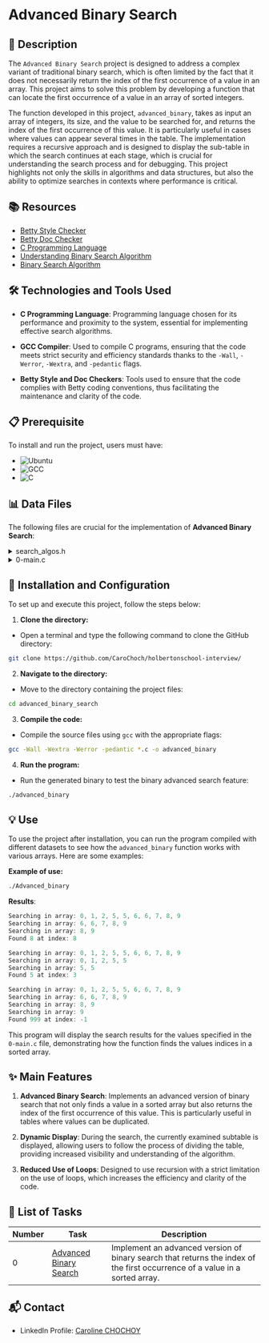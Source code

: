 # Advanced Binary Search

## 📝 Description

The `Advanced Binary Search` project is designed to address a complex variant of traditional binary search, which is often limited by the fact that it does not necessarily return the index of the first occurrence of a value in an array. This project aims to solve this problem by developing a function that can locate the first occurrence of a value in an array of sorted integers.

The function developed in this project, `advanced_binary`, takes as input an array of integers, its size, and the value to be searched for, and returns the index of the first occurrence of this value. It is particularly useful in cases where values can appear several times in the table. The implementation requires a recursive approach and is designed to display the sub-table in which the search continues at each stage, which is crucial for understanding the search process and for debugging. This project highlights not only the skills in algorithms and data structures, but also the ability to optimize searches in contexts where performance is critical.

## 📚 Resources

- [Betty Style Checker](https://github.com/hs-hq/Betty/blob/master/betty-style.pl)
- [Betty Doc Checker](https://github.com/hs-hq/Betty/blob/master/betty-doc.pl)
- [C Programming Language](https://www.learn-c.org/)
- [Understanding Binary Search Algorithm](https://www.geeksforgeeks.org/binary-search/)
- [Binary Search Algorithm](https://en.wikipedia.org/wiki/Binary_search_algorithm)

## 🛠️ Technologies and Tools Used

- **C Programming Language**: Programming language chosen for its performance and proximity to the system, essential for implementing effective search algorithms.

- **GCC Compiler**: Used to compile C programs, ensuring that the code meets strict security and efficiency standards thanks to the `-Wall`, `-Werror`, `-Wextra`, and `-pedantic` flags.

- **Betty Style and Doc Checkers**: Tools used to ensure that the code complies with Betty coding conventions, thus facilitating the maintenance and clarity of the code.

## 📋 Prerequisite

To install and run the project, users must have:

- ![Ubuntu](https://img.shields.io/badge/ubuntu-14.04-orange)
- ![GCC](https://img.shields.io/badge/gcc-4.8.4-green)
- ![C](https://img.shields.io/badge/C-90-blue)

## 📊 Data Files

The following files are crucial for the implementation of **Advanced Binary Search**:

<details>
<summary>search_algos.h</summary>
<br>

Contains the prototypes of the functions used in the project, including the prototype of the `advanced_binary` function.

<br>

```c
#ifndef __BINARY_SEARCH__
#define __BINARY_SEARCH__

#include <stdlib.h>
#include <stdio.h>

int print_array(int *array, int left, int right);
int advanced_binary_rec(int *array, int left, int right, int value);
int advanced_binary(int *array, size_t size, int value);


#endif /* __BINARY_SEARCH__ */
```

</details>
<details>

<summary>0-main.c</summary>

<br>

Main file used to test the features of advanced binary search. It contains tests for different values in a specified array.

<br>

```c
#include "search_algos.h"

/**
 * main - Entry point
 *
 * Return: Always EXIT_SUCCESS
 */
int main(void) {
    int array[] = {0, 1, 2, 5, 5, 6, 6, 7, 8, 9};
    size_t size = sizeof(array) / sizeof(array[0]);

    printf("Found %d at index: %d\n\n", 8, advanced_binary(array, size, 8));
    printf("Found %d at index: %d\n\n", 5, advanced_binary(array, size, 5));
    printf("Found %d at index: %d\n", 999, advanced_binary(array, size, 999));
    return (EXIT_SUCCESS);
}

```

</details>

## 🚀 Installation and Configuration

To set up and execute this project, follow the steps below:

1. **Clone the directory:**

- Open a terminal and type the following command to clone the GitHub directory:

```bash
git clone https://github.com/CaroChoch/holbertonschool-interview/
```

2. **Navigate to the directory:**

- Move to the directory containing the project files:

```bash
cd advanced_binary_search
```

3. **Compile the code:**

- Compile the source files using `gcc` with the appropriate flags:

```bash
gcc -Wall -Wextra -Werror -pedantic *.c -o advanced_binary
```

4. **Run the program:**

- Run the generated binary to test the binary advanced search feature:

```bash
./advanced_binary
```


## 💡 Use

To use the project after installation, you can run the program compiled with different datasets to see how the `advanced_binary` function works with various arrays. Here are some examples:

**Example of use:**

```bash
./Advanced_binary
```

**Results**:

```c
Searching in array: 0, 1, 2, 5, 5, 6, 6, 7, 8, 9
Searching in array: 6, 6, 7, 8, 9
Searching in array: 8, 9
Found 8 at index: 8

Searching in array: 0, 1, 2, 5, 5, 6, 6, 7, 8, 9
Searching in array: 0, 1, 2, 5, 5
Searching in array: 5, 5
Found 5 at index: 3

Searching in array: 0, 1, 2, 5, 5, 6, 6, 7, 8, 9
Searching in array: 6, 6, 7, 8, 9
Searching in array: 8, 9
Searching in array: 9
Found 999 at index: -1
```

This program will display the search results for the values specified in the `0-main.c` file, demonstrating how the function finds the values indices in a sorted array.

## ✨ Main Features

1. **Advanced Binary Search**: Implements an advanced version of binary search that not only finds a value in a sorted array but also returns the index of the first occurrence of this value. This is particularly useful in tables where values can be duplicated.

2. **Dynamic Display**: During the search, the currently examined subtable is displayed, allowing users to follow the process of dividing the table, providing increased visibility and understanding of the algorithm.

3. **Reduced Use of Loops**: Designed to use recursion with a strict limitation on the use of loops, which increases the efficiency and clarity of the code.

## 📝 List of Tasks

| Number | Task | Description |
| ------ | ----------------------- | ------------------------------------------------------------------------------- |
| 0 | [Advanced Binary Search](https://github.com/CaroChoch/holbertonschool-interview/blob/main/advanced_binary_search/0-advanced_binary.c) | Implement an advanced version of binary search that returns the index of the first occurrence of a value in a sorted array. |

## 📬 Contact

- LinkedIn Profile: [Caroline CHOCHOY](https://www.linkedin.com/in/caroline-chochoy62/)
